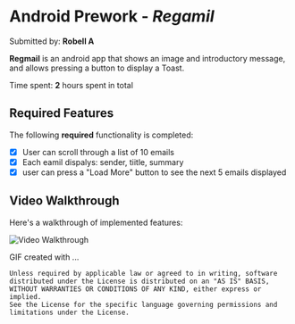 # Android Prework - *Regamil*

Submitted by: **Robell A**

**Regmail** is an android app that shows an image and introductory message, and allows pressing a button to display a Toast. 

Time spent: **2** hours spent in total

## Required Features

The following **required** functionality is completed:

* [x] User can scroll through a list of 10 emails
* [x] Each eamil dispalys: sender, tiitle, summary
* [x] user can press a "Load More" button to see the next 5 emails displayed
      
## Video Walkthrough

Here's a walkthrough of implemented features:

<img src='Regmail.gif' title='Video Walkthrough' width='' alt='Video Walkthrough' />

<!-- Replace this with whatever GIF tool you used! -->
GIF created with ...  
<!-- Recommended tools:
[Kap](https://getkap.co/) for macOS
[ScreenToGif](https://www.screentogif.com/) for Windows
[peek](https://github.com/phw/peek) for Linux. -->

    Unless required by applicable law or agreed to in writing, software
    distributed under the License is distributed on an "AS IS" BASIS,
    WITHOUT WARRANTIES OR CONDITIONS OF ANY KIND, either express or implied.
    See the License for the specific language governing permissions and
    limitations under the License.
